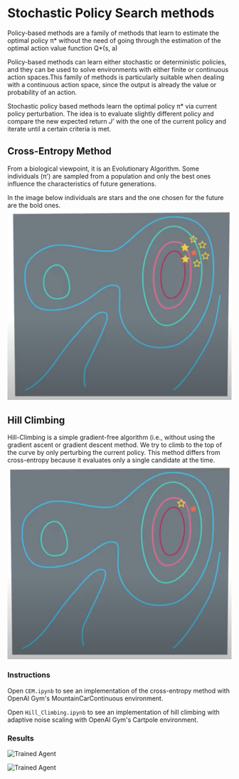 [//]: # (Image References)

[image1]: https://user-images.githubusercontent.com/10624937/42135605-ba0e5f2c-7d12-11e8-9578-86d74e0976f8.gif "Trained Agent"
[image2]: https://user-images.githubusercontent.com/10624937/42135683-dde5c6f0-7d13-11e8-90b1-8770df3e40cf.gif "Trained Agent"
[cross_entropy]: cross_entropy.png
[hill_climbing]: hill_climbing.png

# Stochastic Policy Search methods

Policy-based methods are a family of methods that learn to estimate the optimal policy
&pi;<top>* without the need of going through the estimation of the optimal action value function Q<top>*(s, a)

Policy-based methods can learn either stochastic or deterministic policies, and they can be used to 
solve environments with either finite or continuous action spaces.This family of methods is particularly suitable when dealing with a continuous action space, since the 
output is already the value or probability of an action. 

Stochastic policy based methods learn the optimal policy &pi;<top>* via current policy perturbation.
The idea is to evaluate slightly different policy and compare the new expected return *J<top>'* with the
one of the current policy and iterate until a certain criteria is met. 

## Cross-Entropy Method
From a biological viewpoint, it is an Evolutionary Algorithm. Some individuals (&pi;<top>') are 
sampled from a population and only the best ones influence the characteristics of future generations.

In the image below individuals are stars and the one chosen for the future are the bold ones.
![cross_entropy]

## Hill Climbing
Hill-Climbing is a simple gradient-free algorithm (i.e., without using the gradient ascent or gradient 
descent method. We try to climb to the top of the curve by only perturbing the current policy.
This method differs from cross-entropy because it evaluates only a single candidate at the time. 
![hill_climbing]

### Instructions

Open `CEM.ipynb` to see an implementation of the cross-entropy method with OpenAI Gym's MountainCarContinuous environment.

Open `Hill_Climbing.ipynb` to see an implementation of hill climbing with adaptive noise scaling with OpenAI Gym's Cartpole environment.


### Results

![Trained Agent][image1]

![Trained Agent][image2]